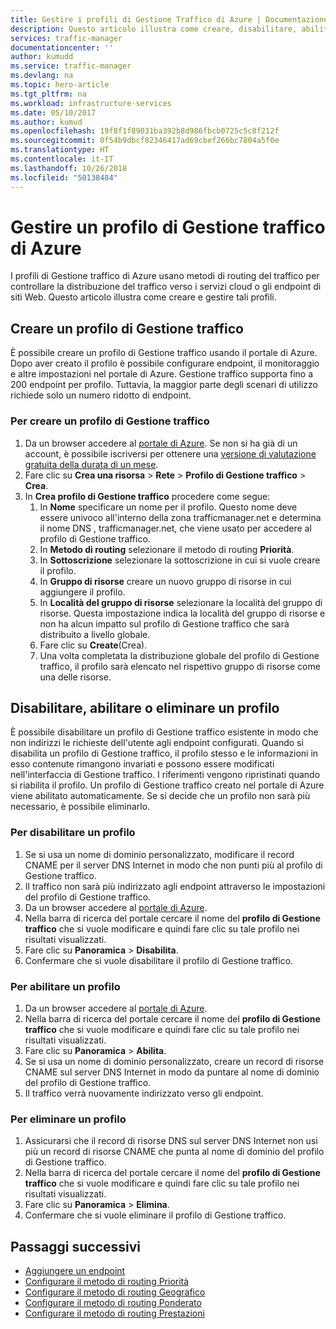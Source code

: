 ```yaml
---
title: Gestire i profili di Gestione Traffico di Azure | Documentazione Microsoft
description: Questo articolo illustra come creare, disabilitare, abilitare ed eliminare un profilo di Gestione traffico di Azure.
services: traffic-manager
documentationcenter: ''
author: kumudd
ms.service: traffic-manager
ms.devlang: na
ms.topic: hero-article
ms.tgt_pltfrm: na
ms.workload: infrastructure-services
ms.date: 05/10/2017
ms.author: kumud
ms.openlocfilehash: 19f8f1f89031ba392b8d986fbcb0725c5c8f212f
ms.sourcegitcommit: 0f54b9dbcf82346417ad69cbef266bc7804a5f0e
ms.translationtype: HT
ms.contentlocale: it-IT
ms.lasthandoff: 10/26/2018
ms.locfileid: "50138484"
---
```

# <a name="manage-an-azure-traffic-manager-profile"></a>Gestire un profilo di Gestione traffico di Azure

I profili di Gestione traffico di Azure usano metodi di routing del traffico per controllare la distribuzione del traffico verso i servizi cloud o gli endpoint di siti Web. Questo articolo illustra come creare e gestire tali profili.

## <a name="create-a-traffic-manager-profile"></a>Creare un profilo di Gestione traffico

È possibile creare un profilo di Gestione traffico usando il portale di Azure. Dopo aver creato il profilo è possibile configurare endpoint, il monitoraggio e altre impostazioni nel portale di Azure. Gestione traffico supporta fino a 200 endpoint per profilo. Tuttavia, la maggior parte degli scenari di utilizzo richiede solo un numero ridotto di endpoint.

### <a name="to-create-a-traffic-manager-profile"></a>Per creare un profilo di Gestione traffico

1. Da un browser accedere al [portale di Azure](http://portal.azure.com). Se non si ha già di un account, è possibile iscriversi per ottenere una [versione di valutazione gratuita della durata di un mese](https://azure.microsoft.com/free/). 
2. Fare clic su **Crea una risorsa** > **Rete** > **Profilo di Gestione traffico** > **Crea**.
4. In **Crea profilo di Gestione traffico** procedere come segue:
    1. In **Nome** specificare un nome per il profilo. Questo nome deve essere univoco all'interno della zona trafficmanager.net e determina il nome DNS <name>, trafficmanager.net, che viene usato per accedere al profilo di Gestione traffico.
    2. In **Metodo di routing** selezionare il metodo di routing **Priorità**.
    3. In **Sottoscrizione** selezionare la sottoscrizione in cui si vuole creare il profilo.
    4. In **Gruppo di risorse** creare un nuovo gruppo di risorse in cui aggiungere il profilo.
    5. In **Località del gruppo di risorse** selezionare la località del gruppo di risorse. Questa impostazione indica la località del gruppo di risorse e non ha alcun impatto sul profilo di Gestione traffico che sarà distribuito a livello globale.
    6. Fare clic su **Create**(Crea).
    7. Una volta completata la distribuzione globale del profilo di Gestione traffico, il profilo sarà elencato nel rispettivo gruppo di risorse come una delle risorse.

## <a name="disable-enable-or-delete-a-profile"></a>Disabilitare, abilitare o eliminare un profilo

È possibile disabilitare un profilo di Gestione traffico esistente in modo che non indirizzi le richieste dell'utente agli endpoint configurati. Quando si disabilita un profilo di Gestione traffico, il profilo stesso e le informazioni in esso contenute rimangono invariati e possono essere modificati nell'interfaccia di Gestione traffico.  I riferimenti vengono ripristinati quando si riabilita il profilo. Un profilo di Gestione traffico creato nel portale di Azure viene abilitato automaticamente. Se si decide che un profilo non sarà più necessario, è possibile eliminarlo.

### <a name="to-disable-a-profile"></a>Per disabilitare un profilo

1. Se si usa un nome di dominio personalizzato, modificare il record CNAME per il server DNS Internet in modo che non punti più al profilo di Gestione traffico.
2. Il traffico non sarà più indirizzato agli endpoint attraverso le impostazioni del profilo di Gestione traffico.
3. Da un browser accedere al [portale di Azure](http://portal.azure.com).
2. Nella barra di ricerca del portale cercare il nome del **profilo di Gestione traffico** che si vuole modificare e quindi fare clic su tale profilo nei risultati visualizzati.
3. Fare clic su **Panoramica** > **Disabilita**.
4. Confermare che si vuole disabilitare il profilo di Gestione traffico.

### <a name="to-enable-a-profile"></a>Per abilitare un profilo

1. Da un browser accedere al [portale di Azure](http://portal.azure.com).
2. Nella barra di ricerca del portale cercare il nome del **profilo di Gestione traffico** che si vuole modificare e quindi fare clic su tale profilo nei risultati visualizzati.
3. Fare clic su **Panoramica** > **Abilita**.
1. Se si usa un nome di dominio personalizzato, creare un record di risorse CNAME sul server DNS Internet in modo da puntare al nome di dominio del profilo di Gestione traffico.
2. Il traffico verrà nuovamente indirizzato verso gli endpoint.

### <a name="to-delete-a-profile"></a>Per eliminare un profilo

1. Assicurarsi che il record di risorse DNS sul server DNS Internet non usi più un record di risorse CNAME che punta al nome di dominio del profilo di Gestione traffico.
2. Nella barra di ricerca del portale cercare il nome del **profilo di Gestione traffico** che si vuole modificare e quindi fare clic su tale profilo nei risultati visualizzati.
3. Fare clic su **Panoramica** > **Elimina**.
4. Confermare che si vuole eliminare il profilo di Gestione traffico.

## <a name="next-steps"></a>Passaggi successivi

* [Aggiungere un endpoint](traffic-manager-endpoints.md)
* [Configurare il metodo di routing Priorità](traffic-manager-configure-priority-routing-method.md)
* [Configurare il metodo di routing Geografico](traffic-manager-configure-geographic-routing-method.md) 
* [Configurare il metodo di routing Ponderato](traffic-manager-configure-weighted-routing-method.md)
* [Configurare il metodo di routing Prestazioni](traffic-manager-configure-performance-routing-method.md)
